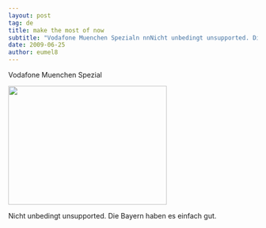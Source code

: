 ```yaml
---
layout: post
tag: de
title: make the most of now
subtitle: "Vodafone Muenchen Spezialn nnNicht unbedingt unsupported. Die Bayern haben es einfach gut."
date: 2009-06-25
author: eumel8
---
```


Vodafone Muenchen Spezial
<div class="image_block"><img src="http://blog.eumelnet.de/blogs/media/blogs/blog/vodafone.jpg" alt="" title="" width="320" height="240" /></div> 

Nicht unbedingt unsupported. Die Bayern haben es einfach gut.
